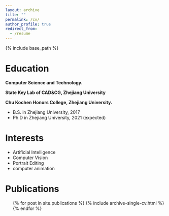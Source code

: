 ```yaml
---
layout: archive
title: ""
permalink: /cv/
author_profile: true
redirect_from:
  - /resume
---
```


{% include base_path %}

Education
======
**Computer Science and Technology.**

**State Key Lab of CAD&CG, Zhejiang University**

**Chu Kochen Honors College, Zhejiang University.**

* B.S. in Zhejiang University, 2017
* Ph.D in Zhejiang University, 2021 (expected)

<!-- Work experience
======
* Summer 2015: Research Assistant
  * Github University
  * Duties included: Tagging issues
  * Supervisor: Professor Git

* Fall 2015: Research Assistant
  * Github University
  * Duties included: Merging pull requests
  * Supervisor: Professor Hub -->
  
Interests
======
* Artificial Intelligence
* Computer Vision
* Portrait Editing
* computer animation

Publications
======
  <ul>{% for post in site.publications %}
    {% include archive-single-cv.html %}
  {% endfor %}</ul>
  
<!-- Talks
======
  <ul>{% for post in site.talks %}
    {% include archive-single-talk-cv.html %}
  {% endfor %}</ul>
  
Teaching
======
  <ul>{% for post in site.teaching %}
    {% include archive-single-cv.html %}
  {% endfor %}</ul>
  
Service and leadership
======
* Currently signed in to 43 different slack teams -->
